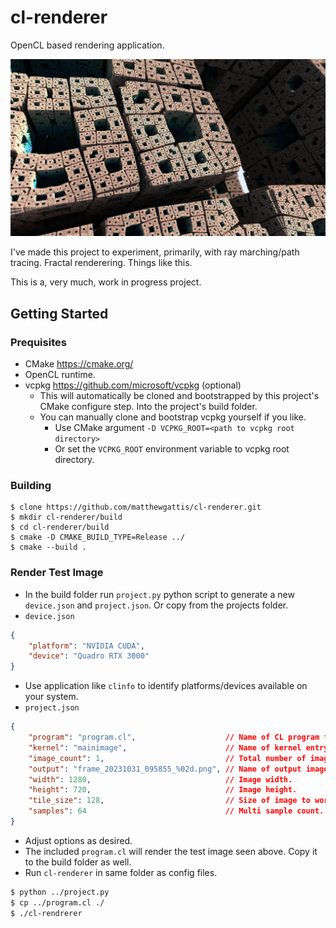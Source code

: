 # cl-renderer

OpenCL based rendering application.

![](docs/rescaled-2.jpg)

I've made this project to experiment, primarily, with ray marching/path tracing. Fractal renderering. Things like this.

This is a, very much, work in progress project.

## Getting Started

### Prequisites
- CMake https://cmake.org/
- OpenCL runtime.
- vcpkg https://github.com/microsoft/vcpkg (optional)
    - This will automatically be cloned and bootstrapped by this project's CMake configure step. Into the project's build folder.
    - You can manually clone and bootstrap vcpkg yourself if you like.
        - Use CMake argument `-D VCPKG_ROOT=<path to vcpkg root directory>`
        - Or set the `VCPKG_ROOT` environment variable to vcpkg root directory.

### Building
```
$ clone https://github.com/matthewgattis/cl-renderer.git
$ mkdir cl-renderer/build
$ cd cl-renderer/build
$ cmake -D CMAKE_BUILD_TYPE=Release ../
$ cmake --build .
```

### Render Test Image
- In the build folder run `project.py` python script to generate a new `device.json` and `project.json`. Or copy from the projects folder.
- `device.json`
```json
{
    "platform": "NVIDIA CUDA",
    "device": "Quadro RTX 3000"
}
```
- Use application like `clinfo` to identify platforms/devices available on your system.
- `project.json`
```json
{
    "program": "program.cl",                    // Name of CL program file to load.
    "kernel": "mainimage",                      // Name of kernel entry point.
    "image_count": 1,                           // Total number of images to generate.
    "output": "frame_20231031_095855_%02d.png", // Name of output image.
    "width": 1280,                              // Image width.
    "height": 720,                              // Image height.
    "tile_size": 128,                           // Size of image to work on at any time.
    "samples": 64                               // Multi sample count.
}
```
- Adjust options as desired.
- The included `program.cl` will render the test image seen above. Copy it to the build folder as well.
- Run `cl-renderer` in same folder as config files.
```bash
$ python ../project.py
$ cp ../program.cl ./
$ ./cl-rendrerer
```
